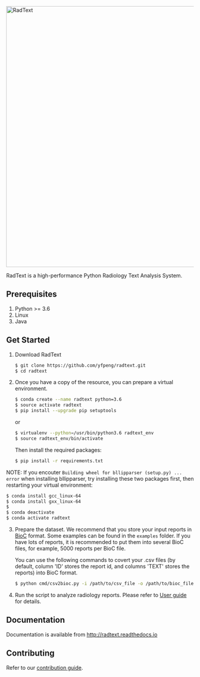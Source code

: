 <!-- ![RadText](https://github.com/yfpeng/radtext/blob/master/radtext.png?raw=true) -->

<img src="https://github.com/yfpeng/radtext/blob/master/radtext.png?raw=true" alt="RadText" width="700"/>

RadText is a high-performance Python Radiology Text Analysis System.

## Prerequisites

1. Python >= 3.6
2. Linux
3. Java

## Get Started

1. Download RadText

	```bash
	$ git clone https://github.com/yfpeng/radtext.git
	$ cd radtext
	```

2. Once you have a copy of the resource, you can prepare a virtual environment.

   ```bash
   $ conda create --name radtext python=3.6
   $ source activate radtext 
   $ pip install --upgrade pip setuptools
   ```

   or 

   ```bash
   $ virtualenv --python=/usr/bin/python3.6 radtext_env
   $ source radtext_env/bin/activate
   ```

   Then install the required packages:

   ```bash
   $ pip install -r requirements.txt
   ```

NOTE: If you encouter `Building wheel for bllipparser (setup.py) ... error` when installing bllipparser, try installing these two packages first, then restarting your virtual environment:
   
   ```bash
   $ conda install gcc_linux-64
   $ conda install gxx_linux-64
   $ 
   $ conda deactivate
   $ conda activate radtext
   ```

3. Prepare the dataset. 
   We recommend that you store your input reports in [BioC](http://bioc.sourceforge.net/) format. Some examples can be found in the `examples` folder. If you have lots of reports, it is recommended to put them into several BioC files, for example, 5000 reports per BioC file.

   You can use the following commands to covert your .csv files (by default, column 'ID' stores the report id, and columns 'TEXT' stores the reports) into BioC format.

   ```bash
   $ python cmd/csv2bioc.py -i /path/to/csv_file -o /path/to/bioc_file
   ```

4. Run the script to analyze radiology reports. Please refer to [User guide](https://radtext.readthedocs.io/en/latest/user_guide.html) for details.

## Documentation

Documentation is available from http://radtext.readthedocs.io

## Contributing

Refer to our [contribution guide](https://radtext.readthedocs.io/en/latest/contributing.html).